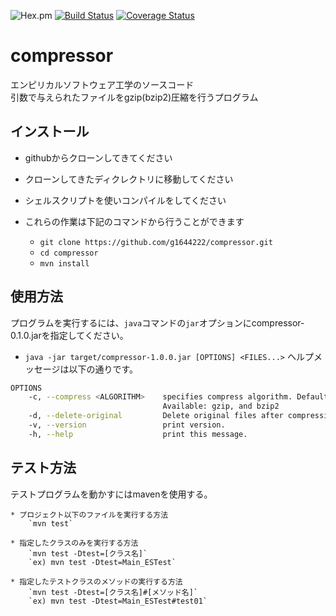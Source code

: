 ![Hex.pm](https://img.shields.io/hexpm/l/Apa)
[![Build Status](https://travis-ci.com/g1644222/compressor.svg?token=xdZ1c89i5sEL5QfrybCz&branch=master)](https://travis-ci.com/g1644222/compressor)
[![Coverage Status](https://coveralls.io/repos/github/g1644222/compressor/badge.svg?branch=updata_unit_test)](https://coveralls.io/github/g1644222/compressor?branch=updata_unit_test)


# compressor
エンピリカルソフトウェア工学のソースコード  
引数で与えられたファイルをgzip(bzip2)圧縮を行うプログラム  

## インストール
* githubからクローンしてきてください
* クローンしてきたディクレクトリに移動してください
* シェルスクリプトを使いコンパイルをしてください  

* これらの作業は下記のコマンドから行うことができます
    * `git clone https://github.com/g1644222/compressor.git`  
    * `cd compressor`
    * `mvn install`

## 使用方法
プログラムを実行するには、`java`コマンドの`jar`オプションにcompressor-0.1.0.jarを指定してください。  
* `java -jar target/compressor-1.0.0.jar [OPTIONS] <FILES...>`
ヘルプメッセージは以下の通りです。
```sh
OPTIONS
    -c, --compress <ALGORITHM>    specifies compress algorithm. Default is `gzip`.
                                  Available: gzip, and bzip2
    -d, --delete-original         Delete original files after compression.
    -v, --version                 print version.
    -h, --help                    print this message.
```

## テスト方法
テストプログラムを動かすにはmavenを使用する。

    * プロジェクト以下のファイルを実行する方法
        `mvn test`

    * 指定したクラスのみを実行する方法
        `mvn test -Dtest=[クラス名]`
        `ex) mvn test -Dtest=Main_ESTest`

    * 指定したテストクラスのメソッドの実行する方法
        `mvn test -Dtest=[クラス名]#[メソッド名]`
        `ex) mvn test -Dtest=Main_ESTest#test01`

<!-- ## アップデート予定
バージョン表示の実装 -->
